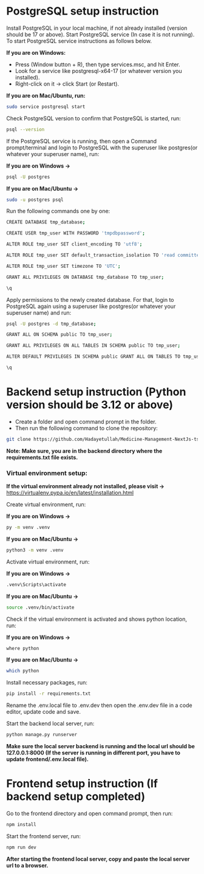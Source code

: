 # PostgreSQL setup instruction

Install PostgreSQL in your local machine, if not already installed (version should be 17 or above). Start PostgreSQL service (In case it is not running). To start PostgreSQL service instructions as follows below.

**If you are on Windows:**

- Press (Window button + R), then type services.msc, and hit Enter.
- Look for a service like postgresql-x64-17 (or whatever version you installed).
- Right-click on it -> click Start (or Restart).

**If you are on Mac/Ubuntu, run:**

```bash
sudo service postgresql start
```

Check PostgreSQL version to confirm that PostgreSQL is started, run:

```bash
psql --version
```

If the PostgreSQL service is running, then open a Command prompt/terminal and login to PostgreSQL with the superuser like postgres(or whatever your superuser name), run:

**If you are on Windows ->**

```bash
psql -U postgres
```

**If you are on Mac/Ubuntu ->**

```bash
sudo -u postgres psql
```

Run the following commands one by one:

```bash
CREATE DATABASE tmp_database;
```

```bash
CREATE USER tmp_user WITH PASSWORD 'tmpdbpassword';
```

```bash
ALTER ROLE tmp_user SET client_encoding TO 'utf8';
```

```bash
ALTER ROLE tmp_user SET default_transaction_isolation TO 'read committed';
```

```bash
ALTER ROLE tmp_user SET timezone TO 'UTC';
```

```bash
GRANT ALL PRIVILEGES ON DATABASE tmp_database TO tmp_user;
```

```bash
\q
```

Apply permissions to the newly created database. For that, login to PostgreSQL again using a superuser like postgres(or whatever your superuser name) and run:

```bash
psql -U postgres -d tmp_database;
```

```bash
GRANT ALL ON SCHEMA public TO tmp_user;
```

```bash
GRANT ALL PRIVILEGES ON ALL TABLES IN SCHEMA public TO tmp_user;
```

```bash
ALTER DEFAULT PRIVILEGES IN SCHEMA public GRANT ALL ON TABLES TO tmp_user;
```

```bash
\q
```

# Backend setup instruction (Python version should be 3.12 or above)

- Create a folder and open command prompt in the folder.
- Then run the following command to clone the repository:

```bash
git clone https://github.com/Hadayetullah/Medicine-Management-NextJs-tsx-Redux-Django-Postgresql.git
```

**Note: Make sure, you are in the backend directory where the requirements.txt file exists.**

### Virtual environment setup:

**If the virtual environment already not installed, please visit ->**
https://virtualenv.pypa.io/en/latest/installation.html

Create virtual environment, run:

**If you are on Windows ->**

```bash
py -m venv .venv
```

**If you are on Mac/Ubuntu ->**

```bash
python3 -m venv .venv
```

Activate virtual environment, run:

**If you are on Windows ->**

```bash
.venv\Scripts\activate
```

**If you are on Mac/Ubuntu ->**

```bash
source .venv/bin/activate
```

Check if the virtual environment is activated and shows python location, run:

**If you are on Windows ->**

```bash
where python
```

**If you are on Mac/Ubuntu ->**

```bash
which python
```

Install necessary packages, run:

```bash
pip install -r requirements.txt
```

Rename the .env.local file to .env.dev then open the .env.dev file in a code editor, update code and save.

Start the backend local server, run:

```bash
python manage.py runserver
```

**Make sure the local server backend is running and the local url should be 127.0.0.1:8000 (If the server is running in different port, you have to update frontend/.env.local file).**

# Frontend setup instruction (If backend setup completed)

Go to the frontend directory and open command prompt, then run:

```bash
npm install
```

Start the frontend server, run:

```bash
npm run dev
```

**After starting the frontend local server, copy and paste the local server url to a browser.**